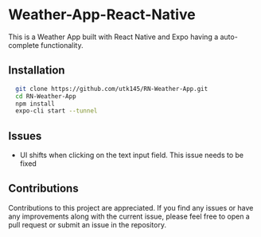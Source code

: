 # Weather-App-React-Native

This is a Weather App built with React Native and Expo having a auto-complete functionality.
## Installation



```bash
  git clone https://github.com/utk145/RN-Weather-App.git
  cd RN-Weather-App
  npm install
  expo-cli start --tunnel
```
    
## Issues

-    UI shifts when clicking on the text input field. This issue needs to be fixed
## Contributions

Contributions to this project are appreciated. If you find any issues or have any improvements along with the current issue, please feel free to open a pull request or submit an issue in the repository.